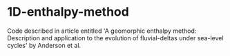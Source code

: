 # 1D-enthalpy-method
Code described in article entitled 'A geomorphic enthalpy method: Description and application to the evolution of fluvial-deltas under sea-level cycles' by Anderson et al.
